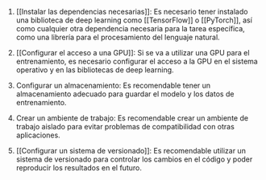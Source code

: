 1.  [[Instalar las dependencias necesarias]]: Es necesario tener instalado una biblioteca de deep learning como [[TensorFlow]] o [[PyTorch]], así como cualquier otra dependencia necesaria para la tarea específica, como una librería para el procesamiento del lenguaje natural.
    
2.  [[Configurar el acceso a una GPU]]: Si se va a utilizar una GPU para el entrenamiento, es necesario configurar el acceso a la GPU en el sistema operativo y en las bibliotecas de deep learning.
    
3.  Configurar un almacenamiento: Es recomendable tener un almacenamiento adecuado para guardar el modelo y los datos de entrenamiento.
    
4.  Crear un ambiente de trabajo: Es recomendable crear un ambiente de trabajo aislado para evitar problemas de compatibilidad con otras aplicaciones.
    
5.  [[Configurar un sistema de versionado]]: Es recomendable utilizar un sistema de versionado para controlar los cambios en el código y poder reproducir los resultados en el futuro.